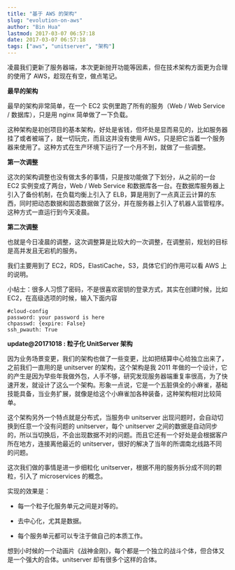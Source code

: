 ```yaml
---
title: "基于 AWS 的架构"
slug: "evolution-on-aws"
author: "Bin Hua"
lastmod: 2017-03-07 06:57:18
date: 2017-03-07 06:57:18
tags: ["aws", "unitserver", "架构"]
---
```


凌晨我们更新了服务器端，本次更新抛开功能等因素，但在技术架构方面更为合理的使用了 AWS，趁现在有空，做点笔记。

**最早的架构**

最早的架构非常简单，在一个 EC2 实例里跑了所有的服务（Web / Web Service / 数据库），只是用 nginx 简单做了一下负载。

这种架构是初创项目的基本架构，好处是省钱，但坏处是显而易见的，比如服务器挂了或者被端了，就一切玩完，而且这并没有使用 AWS，只是把它当着一个服务器来使用了。这种方式在生产环境下运行了一个月不到，就做了一些调整。

**第一次调整**

这次的架构调整也没有做太多的事情，只是按功能做了下划分，从之前的一台 EC2 实例变成了两台，Web / Web Service 和数据库各一台。在数据库服务器上引入了备份机制，在负载均衡上引入了 ELB，算是用到了一点真正云计算的东西，同时把动态数据和固态数据做了区分，并在服务器上引入了机器人监管程序。这种方式一直运行到今天凌晨。

**第二次调整**

也就是今日凌晨的调整，这次调整算是比较大的一次调整，在调整前，规划的目标是高并发且无宕机的服务。

我们主要用到了 EC2，RDS，ElastiCache，S3，具体它们的作用可以看 AWS 上的说明。

小帖士：很多人习惯了密码，不是很喜欢密钥的登录方式，其实在创建时候，比如 EC2，在高级选项的时候，输入下面内容

```
#cloud-config
password: your password is here
chpasswd: {expire: False}
ssh_pwauth: True
```

**update@20171018 : 粒子化 UnitServer 架构**

因为业务场景变更，我们的架构也做了一些变更，比如把结算中心给独立出来了，之前我们一直用的是 unitserver 的架构，这个架构是我 2011 年做的一个设计，它的产生是因为早些年我做外包，人手不够，研究发现服务器端重复率很高，为了快速开发，就设计了这么一个架构。形象一点说，它是一个五脏俱全的小麻雀，基础技能具备，当业务扩展，就像是给这个小麻雀加各种装备，这种架构相对比较简单。

这个架构另外一个特点就是分布式，当服务中 unitserver 出现问题时，会自动切换到任意一个没有问题的 unitserver，每个 unitserver 之间的数据是自动同步的，所以当切换后，不会出现数据不对的问题。而且它还有一个好处是会根据客户所在地方，连接离他最近的 unitserver，很好的解决了当年的所谓南北线路不同的问题。

这次我们做的事情是进一步细粒化 unitserver，根据不用的服务拆分成不同的颗粒，引入了 microservices 的概念。

实现的效果是：

- 每一个粒子化服务单元之间是对等的。

- 去中心化，尤其是数据。

- 每个服务单元都可以专注于做自己的本质工作。

想到小时候的一个动画片《战神金刚》，每个都是一个独立的战斗个体，但合体又是一个强大的合体。unitserver 却有很多个这样的合体。